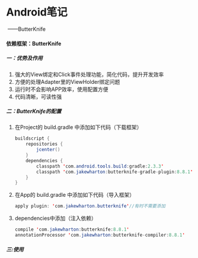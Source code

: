 # Android笔记

​				——ButterKnife

#### 依赖框架：ButterKnife

##### 一：优势及作用

1. 强大的View绑定和Click事件处理功能，简化代码，提升开发效率
2. 方便的处理Adapter里的ViewHolder绑定问题
3. 运行时不会影响APP效率，使用配置方便
4. 代码清晰，可读性强

##### 二：ButterKnife的配置

1. 在Project的 build.gradle 中添加如下代码（下载框架）

   ```java
   buildscript {
       repositories {
           jcenter()
       }
       dependencies {
           classpath 'com.android.tools.build:gradle:2.3.3'
           classpath 'com.jakewharton:butterknife-gradle-plugin:8.8.1'  //添加这一行
       }
   }
   ```

2. 在App的 build.gradle 中添加如下代码（导入框架）

   ```java
   apply plugin: 'com.jakewharton.butterknife'//有时不需要添加
   ```

3. dependencies中添加（注入依赖）

   ```java
   compile 'com.jakewharton:butterknife:8.8.1'
   annotationProcessor 'com.jakewharton:butterknife-compiler:8.8.1'
   ```

##### 三:使用

